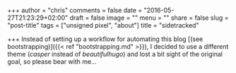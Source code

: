 +++
author = "chris"
comments = false
date = "2016-05-27T21:23:29+02:00"
draft = false
image = ""
menu = ""
share = false
slug = "post-title"
tags = ["unsigned pixel", "about"]
title = "sidetracked"

+++
Instead of setting up a workflow for automating this blog [(see bootstrapping)]({{< ref "bootstrapping.md" >}}), I decided to use a different theme (_casper_ instead of _beautifulhugo_) and lost a bit sight of the original goal, so please bear with me... 
<!--more-->
